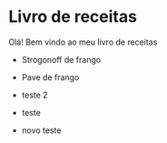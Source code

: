 # Livro de receitas

Olá! Bem vindo ao meu livro de receitas

- Strogonoff de frango

- Pave de frango
- teste 2
- teste
- novo teste